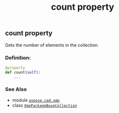 ﻿---
title: count property
second_title: Aspose.CAD for Python via .NET API References
description: 
type: docs
weight: 80
url: /python-net/aspose.cad.xmp/xmppackagebasecollection/count/
is_root: false
---

## count property


Gets the number of elements in the collection.
### Definition:
```python
@property
def count(self):
    ...
```

### See Also
* module [`aspose.cad.xmp`](../../)
* class [`XmpPackageBaseCollection`](/cad/python-net/aspose.cad.xmp/xmppackagebasecollection)
